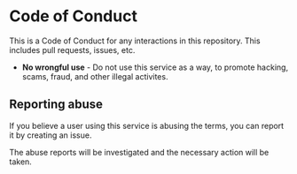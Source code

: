# Code of Conduct
This is a Code of Conduct for any interactions in this repository. This includes pull requests, issues, etc.

- **No wrongful use** - Do not use this service as a way, to promote hacking, scams, fraud, and other illegal activites.

## Reporting abuse
If you believe a user using this service is abusing the terms, you can report it by creating an issue.

The abuse reports will be investigated and the necessary action will be taken.